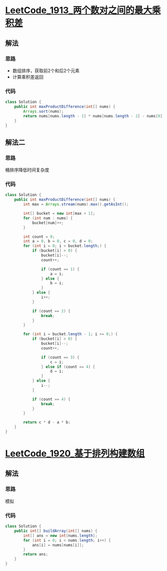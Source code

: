 # [LeetCode_1913_两个数对之间的最大乘积差](https://leetcode-cn.com/problems/maximum-product-difference-between-two-pairs/)
## 解法
### 思路
- 数组排序，获取前2个和后2个元素
- 计算乘积差返回
### 代码
```java
class Solution {
    public int maxProductDifference(int[] nums) {
        Arrays.sort(nums);
        return nums[nums.length - 1] * nums[nums.length - 2] - nums[0] * nums[1];
    }
}
```
## 解法二
### 思路
桶排序降低时间复杂度
### 代码
```java
class Solution {
    public int maxProductDifference(int[] nums) {
        int max = Arrays.stream(nums).max().getAsInt();

        int[] bucket = new int[max + 1];
        for (int num : nums) {
            bucket[num]++;
        }

        int count = 0;
        int a = 0, b = 0, c = 0, d = 0;
        for (int i = 0; i < bucket.length;) {
            if (bucket[i] > 0) {
                bucket[i]--;
                count++;

                if (count == 1) {
                    a = i;
                } else {
                    b = i;
                }
            } else {
                i++;
            }

            if (count == 2) {
                break;
            }
        }

        for (int i = bucket.length - 1; i >= 0;) {
            if (bucket[i] > 0) {
                bucket[i]--;
                count++;

                if (count == 3) {
                    c = i;
                } else if (count == 4) {
                    d = i;
                }
            } else {
                i--;
            }

            if (count == 4) {
                break;
            }
        }

        return c * d - a * b;
    }
}
```
# [LeetCode_1920_基于排列构建数组](https://leetcode-cn.com/problems/build-array-from-permutation/)
## 解法
### 思路
模拟
### 代码
```java
class Solution {
    public int[] buildArray(int[] nums) {
        int[] ans = new int[nums.length];
        for (int i = 0; i < nums.length; i++) {
            ans[i] = nums[nums[i]];
        }
        return ans;
    }
}
```